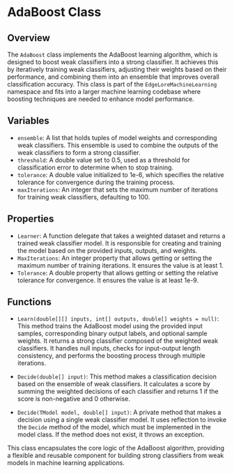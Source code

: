# AdaBoost Class

## Overview
The `AdaBoost` class implements the AdaBoost learning algorithm, which is designed to boost weak classifiers into a strong classifier. It achieves this by iteratively training weak classifiers, adjusting their weights based on their performance, and combining them into an ensemble that improves overall classification accuracy. This class is part of the `EdgeLoreMachineLearning` namespace and fits into a larger machine learning codebase where boosting techniques are needed to enhance model performance.

## Variables
- `ensemble`: A list that holds tuples of model weights and corresponding weak classifiers. This ensemble is used to combine the outputs of the weak classifiers to form a strong classifier.
- `threshold`: A double value set to 0.5, used as a threshold for classification error to determine when to stop training.
- `tolerance`: A double value initialized to 1e-6, which specifies the relative tolerance for convergence during the training process.
- `maxIterations`: An integer that sets the maximum number of iterations for training weak classifiers, defaulting to 100.

## Properties
- `Learner`: A function delegate that takes a weighted dataset and returns a trained weak classifier model. It is responsible for creating and training the model based on the provided inputs, outputs, and weights.
- `MaxIterations`: An integer property that allows getting or setting the maximum number of training iterations. It ensures the value is at least 1.
- `Tolerance`: A double property that allows getting or setting the relative tolerance for convergence. It ensures the value is at least 1e-9.

## Functions
- `Learn(double[][] inputs, int[] outputs, double[] weights = null)`: This method trains the AdaBoost model using the provided input samples, corresponding binary output labels, and optional sample weights. It returns a strong classifier composed of the weighted weak classifiers. It handles null inputs, checks for input-output length consistency, and performs the boosting process through multiple iterations.
  
- `Decide(double[] input)`: This method makes a classification decision based on the ensemble of weak classifiers. It calculates a score by summing the weighted decisions of each classifier and returns 1 if the score is non-negative and 0 otherwise.

- `Decide(TModel model, double[] input)`: A private method that makes a decision using a single weak classifier model. It uses reflection to invoke the `Decide` method of the model, which must be implemented in the model class. If the method does not exist, it throws an exception.

This class encapsulates the core logic of the AdaBoost algorithm, providing a flexible and reusable component for building strong classifiers from weak models in machine learning applications.